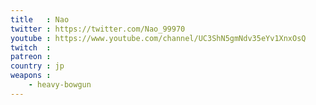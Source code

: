 ```yaml
---
title   : Nao
twitter : https://twitter.com/Nao_99970
youtube : https://www.youtube.com/channel/UC3ShN5gmNdv35eYv1XnxOsQ
twitch  : 
patreon : 
country : jp
weapons :
    - heavy-bowgun
---
```


